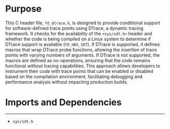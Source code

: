 # Purpose
This C header file, `fd_dtrace.h`, is designed to provide conditional support for software-defined trace points using DTrace, a dynamic tracing framework. It checks for the availability of the `<sys/sdt.h>` header and whether the code is being compiled on a Linux system to determine if DTrace support is available (`FD_HAS_SDT`). If DTrace is supported, it defines macros that wrap DTrace probe functions, allowing the insertion of trace points with varying numbers of arguments. If DTrace is not supported, the macros are defined as no-operations, ensuring that the code remains functional without tracing capabilities. This approach allows developers to instrument their code with trace points that can be enabled or disabled based on the compilation environment, facilitating debugging and performance analysis without impacting production builds.
# Imports and Dependencies

---
- `sys/sdt.h`



